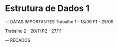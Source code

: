 # Estrutura de Dados 1

-- DATAS IMPORTANTES
Trabalho 1 - 18/09
P1 - 25/09

Trabalho 2 - 20/11
P2 - 27/11


-- RECADOS


